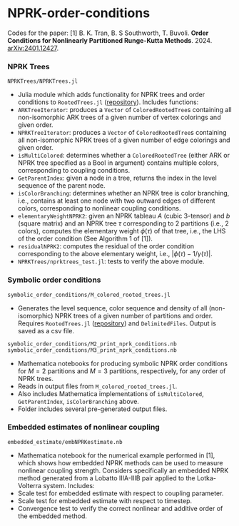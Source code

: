# NPRK-order-conditions
Codes for the paper: 
[1] B. K. Tran, B. S Southworth, T. Buvoli. **Order Conditions for Nonlinearly Partitioned Runge-Kutta Methods**. 2024. [arXiv:2401.12427](https://arxiv.org/abs/2401.12427).

### NPRK Trees

`NPRKTrees/NPRKTrees.jl`

 - Julia module which adds functionality for NPRK trees and order conditions to `RootedTrees.jl` ([repository](https://github.com/SciML/RootedTrees.jl)). Includes functions:
 - `ARKTreeIterator`: produces a `Vector` of `ColoredRootedTree`s containing all non-isomorphic ARK trees of a given number of vertex colorings and given order.
 - `NPRKTreeIterator`: produces a `Vector` of `ColoredRootedTree`s containing all non-isomorphic NPRK trees of a given number of edge colorings and given order. 
 - `isMultiColored`: determines whether a `ColoredRootedTree` (either ARK or NPRK tree specified as a Bool in argument) contains multiple colors, corresponding to coupling conditions.
 - `GetParentIndex`: given a node in a tree, returns the index in the level sequence of the parent node.
 - `isColorBranching`: determines whether an NPRK tree is color branching, i.e., contains at least one node with two outward edges of different colors, corresponding to nonlinear coupling conditions.
 - `elementaryWeightNPRK2`: given an NPRK tableau $A$ (cubic 3-tensor) and $b$ (square matrix) and an NPRK tree $\tau$ corresponding to 2 partitions (i.e., 2 colors), computes the elementary weight $\phi(\tau)$ of that tree, i.e., the LHS of the order condition (See Algorithm 1 of [1]). 
 - `residualNPRK2`: computes the residual of the order condition corresponding to the above elementary weight, i.e., $|\phi(\tau) - 1/\gamma(\tau)|$.
 - `NPRKTrees/nprktrees_test.jl`: tests to verify the above module.

### Symbolic order conditions

`symbolic_order_conditions/M_colored_rooted_trees.jl`
 - Generates the level sequence, color sequence and density of all (non-isomorphic) NPRK trees of a given number of partitions and order. Requires `RootedTrees.jl` ([repository](https://github.com/SciML/RootedTrees.jl)) and `DelimitedFiles`. Output is saved as a csv file.

`symbolic_order_conditions/M2_print_nprk_conditions.nb`
`symbolic_order_conditions/M3_print_nprk_conditions.nb`

 - Mathematica notebooks for producing symbolic NPRK order conditions for $M=2$ partitions and $M=3$ partitions, respectively, for any order of NPRK trees.
 - Reads in output files from `M_colored_rooted_trees.jl`.
 - Also includes Mathematica implementations of `isMultiColored`, `GetParentIndex`, `isColorBranching` above.
 - Folder includes several pre-generated output files.

### Embedded estimates of nonlinear coupling

 `embedded_estimate/embNPRKestimate.nb`
   
 - Mathematica notebook for the numerical example performed in [1], which shows how embedded NPRK methods can be used to measure nonlinear coupling strength. Considers specifically an embedded NPRK method generated from a Lobatto IIIA-IIIB pair applied to the Lotka-Volterra system. Includes:
 - Scale test for embedded estimate with respect to coupling parameter.
 - Scale test for embedded estimate with respect to timestep.
 - Convergence test to verify the correct nonlinear and additive order of the embedded method.
